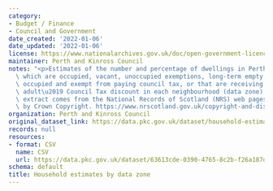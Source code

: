 ```yaml
---
category:
- Budget / Finance
- Council and Government
date_created: '2022-01-06'
date_updated: '2022-01-06'
license: https://www.nationalarchives.gov.uk/doc/open-government-licence/version/3/
maintainer: Perth and Kinross Council
notes: "<p>Estimates of the number and percentage of dwellings in Perth and Kinross\
  \ which are occupied, vacant, unoccupied exemptions, long-term empty, second homes,\
  \ occupied and exempt from paying council tax, or that are receiving a \u2018single\
  \ adult\u2019 Council Tax discount in each neighbourhood (data zone). This data\
  \ extract comes from the National Records of Scotland (NRS) web pages and is covered\
  \ by Crown Copyright. https://www.nrscotland.gov.uk/copyright-and-disclaimer</p>"
organization: Perth and Kinross Council
original_dataset_link: https://data.pkc.gov.uk/dataset/household-estimates-by-data-zone
records: null
resources:
- format: CSV
  name: CSV
  url: https://data.pkc.gov.uk/dataset/63613cde-0390-4765-8c2b-f26a187dd9c5/resource/9d297274-5596-4a2f-a38b-26a09a7bac03/download/householdestimatesdatazonepkc.csv
schema: default
title: Household estimates by data zone
---
```

